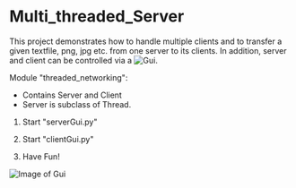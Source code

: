 # Multi_threaded_Server
This project demonstrates how to handle multiple clients and to transfer a given textfile, png, jpg etc. from one server to its clients. In addition, server and client can be controlled via a ![Gui](https://github.com/NelsonIg/Multi_threaded_Server/tree/master/images/screenshot.PNG).

Module "threaded_networking":
- Contains Server and Client
- Server is subclass of Thread.

1. Start "serverGui.py"

2. Start "clientGui.py"

3. Have Fun!

![Image of Gui](https://github.com/NelsonIg/Multi_threaded_Server/tree/master/images/screenshot.PNG)
